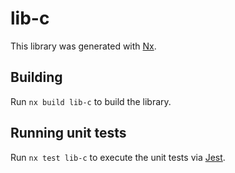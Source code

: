 # lib-c

This library was generated with [Nx](https://nx.dev).

## Building

Run `nx build lib-c` to build the library.

## Running unit tests

Run `nx test lib-c` to execute the unit tests via [Jest](https://jestjs.io).
